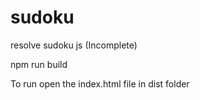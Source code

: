 # sudoku
resolve sudoku js (Incomplete)

npm run build

To run open the index.html file in dist folder
